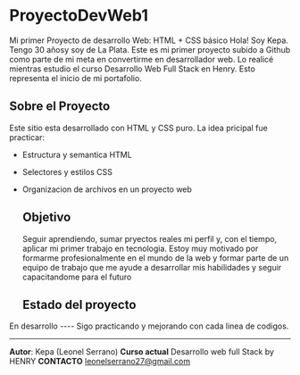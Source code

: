 # ProyectoDevWeb1
Mi primer Proyecto de desarrollo Web: HTML + CSS básico 
Hola! Soy Kepa. Tengo 30 añosy soy de La Plata. Este es mi primer proyecto subido a Github como parte de mi meta en convertirme en desarrollador web. Lo realicé mientras estudio el curso Desarrollo Web Full Stack en Henry. Esto representa el inicio de mi portafolio.

## Sobre el Proyecto

Este sitio esta desarrollado con HTML y CSS puro. La idea pricipal fue practicar:
- Estructura y semantica HTML
- Selectores y estilos CSS
- Organizacion de archivos en un proyecto web

  ## Objetivo

  Seguir aprendiendo, sumar pryectos reales  mi perfil y, con el tiempo, aplicar mi primer trabajo en tecnologia. Estoy muy motivado por formarme profesionalmente en el mundo de la web y formar parte de un equipo de trabajo que me ayude a desarrollar mis habilidades y seguir capacitandome para el futuro

  ## Estado del proyecto

En desarrollo ---- Sigo practicando y mejorando con cada linea de codigos.

--------------------------

**Autor**: Kepa (Leonel Serrano)
**Curso actual**  Desarrollo web full Stack by HENRY
**CONTACTO** leonelserrano27@gmail.com
